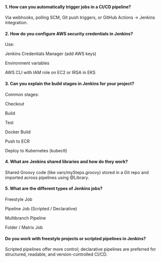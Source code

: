 #### 1. How can you automatically trigger jobs in a CI/CD pipeline?

Via webhooks, polling SCM, Git push triggers, or GitHub Actions → Jenkins integration.

#### 2. How do you configure AWS security credentials in Jenkins?

Use:

Jenkins Credentials Manager (add AWS keys)

Environment variables

AWS CLI with IAM role on EC2 or IRSA in EKS

#### 3. Can you explain the build stages in Jenkins for your project?

Common stages:

Checkout

Build

Test

Docker Build

Push to ECR

Deploy to Kubernetes (kubectl)

#### 4. What are Jenkins shared libraries and how do they work?

Shared Groovy code (like vars/mySteps.groovy) stored in a Git repo and imported across pipelines using @Library.

#### 5. What are the different types of Jenkins jobs?

Freestyle Job

Pipeline Job (Scripted / Declarative)

Multibranch Pipeline

Folder / Matrix Job

#### Do you work with freestyle projects or scripted pipelines in Jenkins?

Scripted pipelines offer more control; declarative pipelines are preferred for structured, readable, and version-controlled CI/CD.
